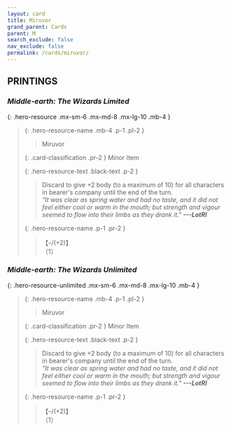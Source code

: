 ```yaml
---
layout: card
title: Miruvor
grand_parent: Cards
parent: M
search_exclude: false
nav_exclude: false
permalink: /cards/miruvor/
---
```


## PRINTINGS


### _Middle-earth: The Wizards Limited_

{: .hero-resource .mx-sm-6 .mx-md-8 .mx-lg-10 .mb-4 }
> {: .hero-resource-name .mb-4 .p-1 .pl-2 }
> > <div class="card-mp"></div>
> > <div class="card-name">Miruvor</div>
>
> {: .card-classification .pr-2 }
> Minor Item
>
> {: .hero-resource-text .black-text .p-2 }
> > Discard to give +2 body (to a maximum of 10) for all characters in bearer's company until the end of the turn. <br>_"It was clear as spring water and had no taste, and it did not feel either cool or warm in the mouth; but strength and vigour seemed to flow into their limbs as they drank it."_ ***---&#65279;LotRI*** 
> 
> {: .hero-resource-name .p-1 .pr-2 }
> > <div class="card-shield">【&ndash;/(+2)】</div>
> > <div class="card-corruption">〔1〕</div>

### _Middle-earth: The Wizards Unlimited_

{: .hero-resource-unlimited .mx-sm-6 .mx-md-8 .mx-lg-10 .mb-4 }
> {: .hero-resource-name .mb-4 .p-1 .pl-2 }
> > <div class="card-mp"></div>
> > <div class="card-name">Miruvor</div>
>
> {: .card-classification .pr-2 }
> Minor Item
>
> {: .hero-resource-text .black-text .p-2 }
> > Discard to give +2 body (to a maximum of 10) for all characters in bearer's company until the end of the turn. <br>_"It was clear as spring water and had no taste, and it did not feel either cool or warm in the mouth; but strength and vigour seemed to flow into their limbs as they drank it."_ ***---&#65279;LotRI*** 
> 
> {: .hero-resource-name .p-1 .pr-2 }
> > <div class="card-shield">【&ndash;/(+2)】</div>
> > <div class="card-corruption">〔1〕</div>
